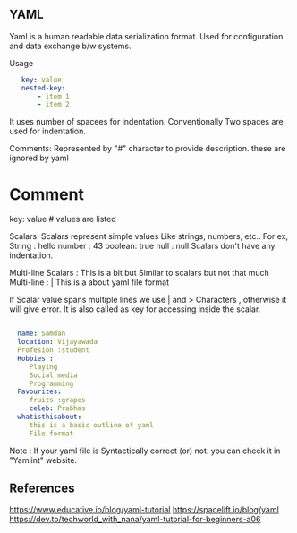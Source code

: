 ## YAML

Yaml is a human readable data serialization format. Used for configuration and data exchange b/w systems.

Usage

```yaml
   key: value
   nested-key:
       - item 1
       - item 2
```

It uses number of spacees for indentation.
Conventionally Two spaces are used for indentation.

Comments:
Represented by "#" character to provide description. these are ignored by yaml

# Comment

key: value # values are listed

Scalars:
Scalars represent simple values Like strings, numbers, etc..
For ex,
String : hello
number : 43
boolean: true
null : null
Scalars don't have any indentation.

Multi-line Scalars :
This is a bit but Similar to scalars but not that much
Multi-line : |
    This is a about
    yaml file format

If Scalar value spans multiple lines  we use | and > Characters ,  otherwise it will give error.
It is also called as key for accessing inside the scalar.

```Example.yaml :

  name: Samdan
  location: Vijayawada
  Profesion :student
  Hobbies :
     Playing
     Social media
     Programming
  Favourites:
     fruits :grapes
     celeb: Prabhas
  whatisthisabout:
     this is a basic outline of yaml
     File format
```

Note : 
If your yaml file is Syntactically correct (or) not. you can check it in "Yamlint" website.

## References
https://www.educative.io/blog/yaml-tutorial
https://spacelift.io/blog/yaml
https://dev.to/techworld_with_nana/yaml-tutorial-for-beginners-a06
